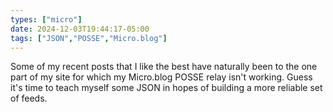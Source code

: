 ```yaml
---
types: ["micro"]
date: 2024-12-03T19:44:17-05:00
tags: ["JSON","POSSE","Micro.blog"]
---
```

Some of my recent posts that I like the best have naturally been to the one part of my site for which my Micro.blog POSSE relay isn't working. Guess it's time to teach myself some JSON in hopes of building a more reliable set of feeds.
